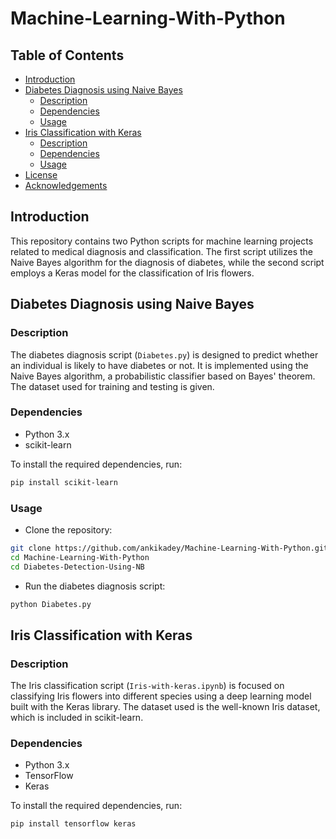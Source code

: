 # Machine-Learning-With-Python
## Table of Contents
- [Introduction](#introduction)
- [Diabetes Diagnosis using Naive Bayes](#diabetes-diagnosis-using-naive-bayes)
  - [Description](#description)
  - [Dependencies](#dependencies)
  - [Usage](#usage)
- [Iris Classification with Keras](#iris-classification-with-keras)
  - [Description](#description-1)
  - [Dependencies](#dependencies-1)
  - [Usage](#usage-1)
- [License](#license)
- [Acknowledgements](#acknowledgements)

## Introduction

This repository contains two Python scripts for machine learning projects related to medical diagnosis and classification. The first script utilizes the Naive Bayes algorithm for the diagnosis of diabetes, while the second script employs a Keras model for the classification of Iris flowers.

## Diabetes Diagnosis using Naive Bayes

### Description

The diabetes diagnosis script (`Diabetes.py`) is designed to predict whether an individual is likely to have diabetes or not. It is implemented using the Naive Bayes algorithm, a probabilistic classifier based on Bayes' theorem. The dataset used for training and testing is given.

### Dependencies

- Python 3.x
- scikit-learn

To install the required dependencies, run:

```bash
pip install scikit-learn
```

### Usage

- Clone the repository:

```bash
git clone https://github.com/ankikadey/Machine-Learning-With-Python.git
cd Machine-Learning-With-Python
cd Diabetes-Detection-Using-NB
```
- Run the diabetes diagnosis script:

```bash
python Diabetes.py
```

## Iris Classification with Keras

### Description

The Iris classification script (`Iris-with-keras.ipynb`) is focused on classifying Iris flowers into different species using a deep learning model built with the Keras library. The dataset used is the well-known Iris dataset, which is included in scikit-learn.

### Dependencies

- Python 3.x
- TensorFlow
- Keras

To install the required dependencies, run:

```bash
pip install tensorflow keras
```
